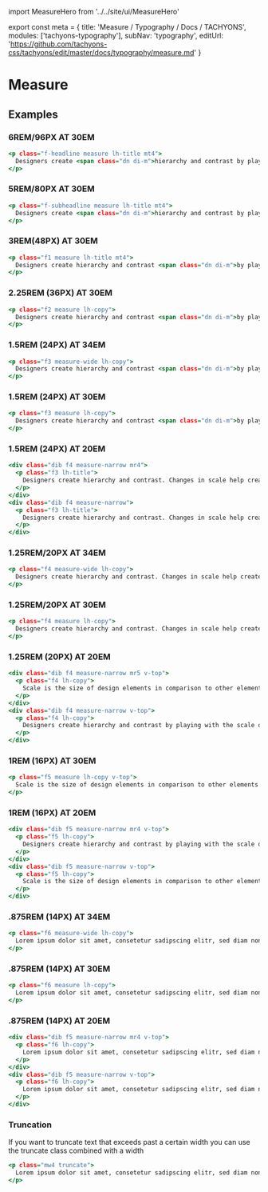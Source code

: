 import MeasureHero from '../../site/ui/MeasureHero'

export const meta =  {
  title: 'Measure / Typography / Docs / TACHYONS',
  modules: ['tachyons-typography'],
  subNav: 'typography',
  editUrl: 'https://github.com/tachyons-css/tachyons/edit/master/docs/typography/measure.md'
}

# Measure

<MeasureHero />

## Examples

### 6REM/96PX AT 30EM
```.html
<p class="f-headline measure lh-title mt4">
  Designers create <span class="dn di-m">hierarchy and contrast by playing with the scale of letterforms.</span>
</p>
```

### 5REM/80PX AT 30EM
```.html
<p class="f-subheadline measure lh-title mt4">
  Designers create <span class="dn di-m">hierarchy and contrast by playing with the scale of letterforms.</span>
</p>
```

### 3REM(48PX) AT 30EM

```.html
<p class="f1 measure lh-title mt4">
  Designers create hierarchy and contrast <span class="dn di-m">by playing with the scale of letterforms. Changes in scale help create visual contrast, movement, and depth as well as express hierarchies of importance.</span>
</p>
```

### 2.25REM (36PX) AT 30EM

```.html
<p class="f2 measure lh-copy">
  Designers create hierarchy and contrast <span class="dn di-m">by playing with the scale of letterforms. Changes in scale help create visual contrast, movement, and depth as well as express hierarchies of importance.</span>
</p>
```

### 1.5REM (24PX) AT 34EM

```.html
<p class="f3 measure-wide lh-copy">
  Designers create hierarchy and contrast <span class="dn di-m">by playing with the scale of letterforms. Changes in scale help create visual contrast, movement, and depth as well as express hierarchies of importance.</span>
</p>
```

### 1.5REM (24PX) AT 30EM

```.html
<p class="f3 measure lh-copy">
  Designers create hierarchy and contrast <span class="dn di-m">by playing with the scale of letterforms. Changes in scale help create visual contrast, movement, and depth as well as express hierarchies of importance.</span>
</p>
```

### 1.5REM (24PX) AT 20EM

```.html
<div class="dib f4 measure-narrow mr4">
  <p class="f3 lh-title">
    Designers create hierarchy and contrast. Changes in scale help create visual contrast, movement, and depth as well as express hierarchies of importance.
  </p>
</div>
<div class="dib f4 measure-narrow">
  <p class="f3 lh-title">
    Designers create hierarchy and contrast. Changes in scale help create visual contrast, movement, and depth as well as express hierarchies of importance.
  </p>
</div>
```

### 1.25REM/20PX AT 34EM

```.html
<p class="f4 measure-wide lh-copy">
  Designers create hierarchy and contrast. Changes in scale help create visual contrast, movement, and depth as well as express hierarchies of importance.
</p>
```

### 1.25REM/20PX AT 30EM

```.html
<p class="f4 measure lh-copy">
  Designers create hierarchy and contrast. Changes in scale help create visual contrast, movement, and depth as well as express hierarchies of importance.
</p>
```

### 1.25REM (20PX) AT 20EM

```.html
<div class="dib f4 measure-narrow mr5 v-top">
  <p class="f4 lh-copy">
    Scale is the size of design elements in comparison to other elements in a layout as well as to the physical context of the work. Scale is relative. 12-pt type displayed on a 32-inch monitor can look very small, while 12-pt type printed on a book page can look flabby and overweight.
  </p>
</div>
<div class="dib f4 measure-narrow v-top">
  <p class="f4 lh-copy">
    Designers create hierarchy and contrast by playing with the scale of letterforms. Changes in scale help create visual contrast, movement, and depth as well as express hierarchies of importance. Scale is physical. People intuitively judge the size of objects in relation to their own bodies and environments.
  </p>
</div>
```

### 1REM (16PX) AT 30EM

```.html
<p class="f5 measure lh-copy v-top">
  Scale is the size of design elements in comparison to other elements in a layout as well as to the physical context of the work. Scale is relative. 12-pt type displayed on a 32-inch monitor can look very small, while 12-pt type printed on a book page clook flabby and overweight.
</p>
```

### 1REM (16PX) AT 20EM

```.html
<div class="dib f5 measure-narrow mr4 v-top">
  <p class="f5 lh-copy">
    Designers create hierarchy and contrast by playing with the scale of letterforms. Changes in scale help create visual contrast, movement, and depth as well as express hierarchies of importance. Scale is physical. People intuitively judge the size of objects in relation to their own bodies and environments.
  </p>
</div>
<div class="dib f5 measure-narrow v-top">
  <p class="f5 lh-copy">
    Scale is the size of design elements in comparison to other elements in a layout as well as to the physical context of the work. Scale is relative. 12-pt type displayed on a 32-inch monitor can look very small, while 12-pt type printed on a book page can look flabby and overweight.
  </p>
</div>
```

### .875REM (14PX) AT 34EM

```.html
<p class="f6 measure-wide lh-copy">
  Lorem ipsum dolor sit amet, consetetur sadipscing elitr, sed diam nonumy eirmod tempor invidunt ut labore et dolore magna aliquyam erat, sed diam voluptua. At vero eos et accusam et justo duo dolores et ea rebum. Stet clita kasd gubergren, no sea takimata sanctus est Lorem ipsum dolor sit amet.
</p>
```

### .875REM (14PX) AT 30EM

```.html
<p class="f6 measure lh-copy">
  Lorem ipsum dolor sit amet, consetetur sadipscing elitr, sed diam nonumy eirmod tempor invidunt ut labore et dolore magna aliquyam erat, sed diam voluptua. At vero eos et accusam et justo duo dolores et ea rebum. Stet clita kasd gubergren, no sea takimata sanctus est Lorem ipsum dolor sit amet.
</p>
```

### .875REM (14PX) AT 20EM

```.html
<div class="dib f5 measure-narrow mr4 v-top">
  <p class="f6 lh-copy">
    Lorem ipsum dolor sit amet, consetetur sadipscing elitr, sed diam nonumy eirmod tempor invidunt ut labore et dolore magna aliquyam erat, sed diam voluptua. At vero eos et accusam et justo duo dolores et ea rebum. Stet clita kasd gubergren, no sea takimata sanctus est Lorem ipsum dolor sit amet.
  </p>
</div>
<div class="dib f5 measure-narrow v-top">
  <p class="f6 lh-copy">
    Lorem ipsum dolor sit amet, consetetur sadipscing elitr, sed diam nonumy eirmod tempor invidunt ut labore et dolore magna aliquyam erat, sed diam voluptua. At vero eos et accusam et justo duo dolores et ea rebum. Stet clita kasd gubergren, no sea takimata sanctus est Lorem ipsum dolor sit amet.
  </p>
</div>
```

### Truncation

If you want to truncate text that exceeds past a certain width you can use the truncate class combined with a width

```.html
<p class="mw4 truncate">
  Lorem ipsum dolor sit amet, consetetur sadipscing elitr, sed diam nonumy eirmod tempor invidunt ut labore et dolore magna aliquyam erat, sed diam voluptua. At vero eos et accusam et justo duo dolores et ea rebum. Stet clita kasd gubergren, no sea takimata sanctus est Lorem ipsum dolor sit amet.
</p>
```
